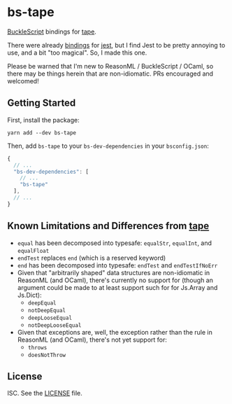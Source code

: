 # bs-tape

[BuckleScript][BuckleScript] bindings for [tape][tape].

There were already [bindings][bs-jest] for [jest][jest], but I find Jest to be pretty annoying to use, and a bit "too magical". So, I made this one.

Please be warned that I'm new to ReasonML / BuckleScript / OCaml, so there may be things herein that are non-idiomatic. PRs encouraged and welcomed!

## Getting Started

First, install the package:

```
yarn add --dev bs-tape
```

Then, add `bs-tape` to your `bs-dev-dependencies` in your `bsconfig.json`:

```javascript
{
  // ...
  "bs-dev-dependencies": [
    // ...
    "bs-tape"
  ],
  // ...
}
```

## Known Limitations and Differences from [tape][tape]

- `equal` has been decomposed into typesafe: `equalStr`, `equalInt`, and `equalFloat`
- `endTest` replaces `end` (which is a reserved keyword)
- `end` has been decomposed into typesafe: `endTest` and `endTestIfNoErr`
- Given that "arbitrarily shaped" data structures are non-idiomatic in ReasonML (and OCaml), there's currently no support for (though an argument could be made to at least support such for for Js.Array and Js.Dict):
  - `deepEqual`
  - `notDeepEqual`
  - `deepLooseEqual`
  - `notDeepLooseEqual`
- Given that exceptions are, well, the exception rather than the rule in ReasonML (and OCaml), there's not yet support for:
  - `throws`
  - `doesNotThrow`

## License

ISC. See the [LICENSE](./LICENSE) file.

<!-- links -->
[BuckleScript]: https://bucklescript.github.io/
[tape]: https://github.com/substack/tape
[bs-jest]: https://github.com/glennsl/bs-jest
[jest]: https://github.com/facebook/jest